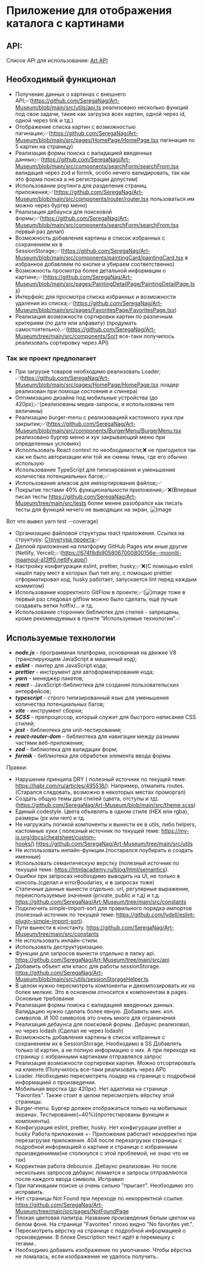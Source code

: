 # Приложение для отображения каталога с картинами

## API:

Список API для использования:
[Art API](https://api.artic.edu/docs/#introduction)

## Необходимый функционал

- Получение данных о картинах с внешнего API;✅(https://github.com/SeregaNag/Art-Museum/blob/main/src/utils/api.ts реализовано несколько функций под свои задачи, такие как загрузка всех картин, одной через id, одной через link и тд.)
- Отображение списка картин с возможностью пагинации;✅(https://github.com/SeregaNag/Art-Museum/blob/main/src/pages/HomePage/HomePage.tsx пагинация по 5 картин на страницу)
- Реализация формы поиска с валидацией введенных данных;✅(https://github.com/SeregaNag/Art-Museum/blob/main/src/components/searchForm/searchFrom.tsx валидация через zod и formik, особо нечего валидировать, так как это форма поиска а не регистрации допустим)
- Использование роутинга для разделения страниц приложения;✅(https://github.com/SeregaNag/Art-Museum/blob/main/src/components/router/router.tsx пользоваться им можно через бургер меню)
- Реализация дебаунса для поисковой формы;✅(https://github.com/SeregaNag/Art-Museum/blob/main/src/components/searchForm/searchFrom.tsx первый раз делал)
- Возможность добавления картины в список избранных с сохранением их в SessionStorage;✅(https://github.com/SeregaNag/Art-Museum/blob/main/src/components/paintingCard/paintingCard.tsx в избранное добавляем по кнопке и убираем соответственно)
- Возможность просмотра более детальной информации о картине;✅(https://github.com/SeregaNag/Art-Museum/blob/main/src/pages/PaintingDetailPage/PaintingDetailPage.tsx)
- Интерфейс для просмотра списка избранных и возможности удаления из списка;✅(https://github.com/SeregaNag/Art-Museum/blob/main/src/pages/FavoritesPage/FavoritesPage.tsx)
- Реализация возможности сортировки картин по различным критериям (по дате или алфавиту) (продумать самостоятельно).✅(https://github.com/SeregaNag/Art-Museum/tree/main/src/components/Sort все-таки получилось реализовать сортировку через API)

### Так же проект предполагает

- При загрузке товаров необходимо реализовать Loader; ✅(https://github.com/SeregaNag/Art-Museum/blob/main/src/pages/HomePage/HomePage.tsx лоадер реализован при помощи состояния и спинера)
- Оптимизацию дизайна под мобильные устройства (до 420px);✅(реализованы медиа-запросы, и использованы rem величины)
- Реализацию burger-menu с реализовацией кастомного хука при закрытии;✅(https://github.com/SeregaNag/Art-Museum/blob/main/src/components/BurgerMenu/BurgerMenu.tsx реализовано бургер меню и хук закрывающий меню при определенных условиях)
- Исполльзовать React context по необходимости;❌ не пригодился так как не было авторизации или той же смены темы, где его обычно использую
- Использование TypeScript для типизирования и уменьшения количества потенциальных багов;✅
- Использование алиасов для импортирования файлов;✅
- Покрытие тестами 40% функциональности приложения;✅❌(Впервые писал тесты https://github.com/SeregaNag/Art-Museum/tree/main/src/tests более менее разобрался как писать тесты для функций ничего не выводящих на экран,
![image](https://github.com/user-attachments/assets/40da7986-7482-41f5-9dcb-0afcf5839ec9)

Вот что вывел yarn test --coverage)
- Организацию файловой структуры react приложения. Ссылка на структуру: [Структура проекта](https://github.com/mkrivel/structure);✅
- Деплой приложения на платформу GitHub Pages или иные другие (Netlify, Vercel);✅(https://674f8db9058067000800156e--moonlit-maamoul-a13ff0.netlify.app/)
- Настройку конфигурации eslint, prettier, husky;✅❌(С помощью eslint нашёл пару мест в которых был тип any, с помощью prettier отформатировал код, husky работает, запускается lint перед каждым коммитом)
- Использование корректного GitFlow в проекте;✅(![image](https://github.com/user-attachments/assets/9a401e32-19cf-416f-a075-36cd3d51479a) тоже в первый раз следовал gitflow можно было сделать, ещё лучше создавать ветки hotfix/... и тд.
- Использование сторонних библиотек для стилей - запрещены, кроме рекомендуемых в пункте “Используемые технологии”.✅

## Используемые технологии

- **_node.js_** - программная платформа, основанная на движке V8 (транслирующем JavaScript в машинный код);
- **_eslint_** - линтер для JavaScript кода;
- **_prettier_** - инструмент для автоформатирования кода;
- **_yarn_** - менеджер пакетов;
- **_react_** - JavaScript-библиотека для создания пользовательских интерфейсов;
- **_typescript_** - строго типизированный язык для уменьшения количества потенциальных багов;
- **_vite_** - инструмент сборки;
- **_SCSS_** - препроцессор, который служит для быстрого написания CSS стилей;
- **_jest_** - библиотека для unit-тестирования;
- **_react-router-dom_** - библиотека для навигации между разными частями веб-приложения;
- **_zod_** - библиотека для валидации форм;
- **_formik_** - библиотека для обработки элемента ввода формы.

Правки:
+ Нарушение принципа DRY ( полезный источник по текущей теме:  https://habr.com/ru/articles/495518/). Например, отмапить routes. (Старался следовать, возможно в некоторых местах проморгал)
+ Создать общую темы для стилей (цвета, отступы и тд).(https://github.com/SeregaNag/Art-Museum/blob/main/src/theme.scss)
+ Единый codestyle. Цвета объявлять в одном стиле (HEX или rgba), размеры (px или rem) и тд.
+ Не нагружать логикой компоненты и вынести ее в utils, либо helpers, кастомные хуки ( полезный источник по текущей теме: https://my-js.org/docs/cheatsheet/custom-hooks/).https://github.com/SeregaNag/Art-Museum/tree/main/src/utils
+ Не использовать инлайн-функции.(постарался поубирать и создать именные)
+ Использовать семантическую верстку (полезный источник по текущей теме:  https://htmlacademy.ru/blog/html/semantics).
+ Ошибки при запросах необходимо выводить на UI, не только в консоль.(сделал и errorBoudaries, и в запросах тоже)
+ Статичные данные вынести отдельно. url, регулярные выражение, переиспользуемые значения (private, public и т.д) и т.д. https://github.com/SeregaNag/Art-Museum/tree/main/src/constants
+ Подключить simple-import-sort для правильного порядка импортов (полезный источник по текущей теме: https://github.com/lydell/eslint-plugin-simple-import-sort). 
+ Пути вынести в константу. https://github.com/SeregaNag/Art-Museum/tree/main/src/constants
+ Не использовать инлайн-стили.
+ Использовать деструктуризацию.
+ Функции для запросов вынести отдельно в папку api. https://github.com/SeregaNag/Art-Museum/tree/main/src/api
+ Добавить объект или класс для работы sessionStorage. https://github.com/SeregaNag/Art-Museum/blob/main/src/utils/sessionStorageHelper.ts
+ В целом нужно пересмотреть компоненты и декомпозировать их на более мелкие. Это в основном относится к компонентам в pages.
Основные требования
+ Реализация формы поиска с валидацией введенных данных. Валидацию нужно сделать более явную. Добавить мин. кол. символов. И 100 символов это очень много для ограничения
+ Реализация дебаунса для поисковой формы. Дебаунс реализовал, но через lodash (Сделал не через lodash)
+ Возможность добавления картины в список избранных с сохранением их в SessionStorage. Необходимо в SS Добавлять только id картин, а не полную информацию о них. А при переходе на страницу с избранными картинами отправлялся запрос
+ Реализация возможности сортировки картин. Можно отсортировать на клиенте.(Получилось все-таки реализовать через API)
+ Loader. Необходимо пересмотреть лоадер на странице с подробной информацией о произведении.
+ Мобильная верстка (до 420px). Нет адаптива на странице "Favorites". Также стоит в целом пересмотреть вёрстку этой страницы.
+ Burger-menu. Бургер должен отображаться только на мобильных экранах.
Тестирование(~40%)(протестированы функции и компоненты).
+ Конфигурация eslint, prettier, husky. Нет конфигурации prettier и husky
 Работа приложения
+- Приложение работает некорректно  при перезагрузке приложения. 404 после перезагрузки страницы с подробной информацией о картине и странице с избранными произведениями(не столкнулся с этой проблемой, не знаю что не так)
+ Корректная работа debounce. Дебаунс реализован. Но после нескольких запросов дебаунс ломается и запросы отправляются после каждого ввода символа. Исправил
+ При пагинациии поиске ui очень сильно "прыгает". Необходимо это исправить. 
+ Нет страницы Not Found при переходе по некорректной ссылке. https://github.com/SeregaNag/Art-Museum/tree/main/src/pages/NotFoundPage
+ Плохая цветовая палитра. Название произведения белым цветом на белом фоне. На странице "Favorites" плохо видно "No favorites yet.".
+ Пересмотреть вёрстку на странице с подробной информацией о произведении. В блоке Description текст идёт в перемешку с тегами..
+ Необходимо добавить изображение по умолчанию.  Чтобы вёрстка не ломалась, если изображение не удалось получить..
